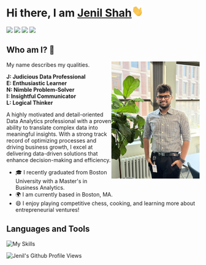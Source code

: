 <h1>Hi there, I am <a href="https://jenilsshah.com/" target="_blank" rel="noopener noreferrer">Jenil Shah</a><img src="https://raw.githubusercontent.com/ABSphreak/ABSphreak/master/gifs/Hi.gif" width="30px" height="30px"></h1>

<a href="https://www.linkedin.com/in/jenilsshah"><img src="https://github.com/ashutosh1919/ashutosh1919/blob/master/logos/linkedin.png" width="40" /></a>
<a href="https://github.com/Jenil14"><img src="https://github.com/ashutosh1919/ashutosh1919/blob/master/logos/github-logo.png" width="40" /></a>
<a href="mailto:jsshah@bu.edu"><img src="https://github.com/ashutosh1919/ashutosh1919/blob/master/logos/google-plus.png" width="40" /></a>
<a href="https://www.instagram.com/__jenils"><img src="https://github.com/ashutosh1919/ashutosh1919/blob/master/logos/instagram.png" width="40" /></a>

<h2>Who am I? 👨</h2>
<img align='right' src="https://github.com/Jenil14/Jenil14/blob/main/Jenil_1.jpg" width="230" />

  My name describes my qualities.
  
  **J: Judicious Data Professional**<br>
  **E: Enthusiastic Learner**<br>
  **N: Nimble Problem-Solver**<br>
  **I: Insightful Communicator**<br>
  **L: Logical Thinker**<br>

A highly motivated and detail-oriented Data Analytics professional with a proven ability to translate complex data into meaningful insights. With a strong track record of optimizing processes and driving business growth, I excel at delivering data-driven solutions that enhance decision-making and efficiency.

- 🎓 I recently graduated from Boston University with a Master's in Business Analytics.
- 🌍 I am currently based in Boston, MA.
- 😄 I enjoy playing competitive chess, cooking, and learning more about entrepreneurial
  ventures!


<h2>Languages and Tools</h2>

![My Skills](https://go-skill-icons.vercel.app/api/icons?i=python,r,mysql,gcp,bigquery,aws,tableau,excel,word,snowflake)

![Jenil's Github Profile Views](https://komarev.com/ghpvc/?username=Jenil14&color=blue)  

